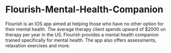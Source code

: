 # Flourish-Mental-Health-Companion
Flourish is an IOS app aimed at helping those who have no other option for their mental health. The average therapy client spends upward of $2000 on therapy per year in the US. Flourish provides a mental health companion trained specifically for mental health. The app also offers assessments, relaxation exercises and more. 

